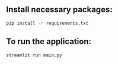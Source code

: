 ## Install necessary packages:
```bash
pip install -r requirements.txt
```

## To run the application:
```bash
streamlit run main.py
```
